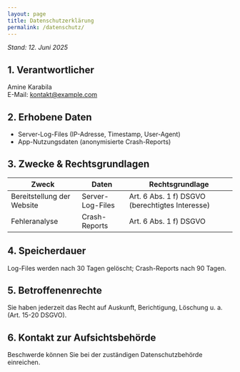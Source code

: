 ```yaml
---
layout: page
title: Datenschutzerklärung
permalink: /datenschutz/
---
```


*Stand: 12.&nbsp;Juni 2025*

## 1. Verantwortlicher  
Amine Karabila  
E-Mail: kontakt@example.com  

## 2. Erhobene Daten  
- Server-Log-Files (IP-Adresse, Timestamp, User-Agent)  
- App-Nutzungsdaten (anonymisierte Crash-Reports)  

## 3. Zwecke & Rechtsgrundlagen  
| Zweck | Daten | Rechtsgrundlage |
|-------|-------|-----------------|
| Bereitstellung der Website | Server-Log-Files | Art. 6 Abs. 1 f) DSGVO (berechtigtes Interesse) |
| Fehleranalyse | Crash-Reports | Art. 6 Abs. 1 f) DSGVO |

## 4. Speicherdauer  
Log-Files werden nach 30 Tagen gelöscht; Crash-Reports nach 90 Tagen.

## 5. Betroffenenrechte  
Sie haben jederzeit das Recht auf Auskunft, Berichtigung, Löschung u. a. (Art. 15-20 DSGVO).

## 6. Kontakt zur Aufsichtsbehörde  
Beschwerde können Sie bei der zuständigen Datenschutzbehörde einreichen.
